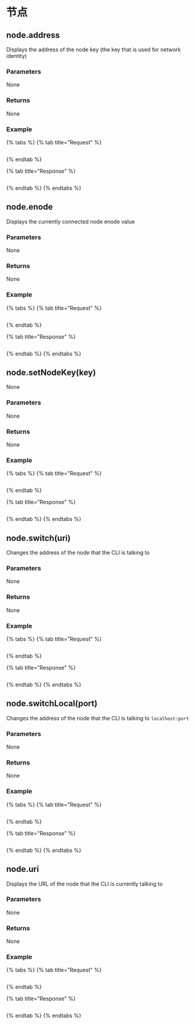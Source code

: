 # 节点

## node.address

Displays the address of the node key \(the key that is used for network identity\)

### **Parameters**

None

### **Returns**

None

### **Example**

{% tabs %}
{% tab title="Request" %}
```bash

```
{% endtab %}

{% tab title="Response" %}
```text

```
{% endtab %}
{% endtabs %}

## node.enode

Displays the currently connected node enode value

### **Parameters**

None

### **Returns**

None

### **Example**

{% tabs %}
{% tab title="Request" %}
```bash

```
{% endtab %}

{% tab title="Response" %}
```text

```
{% endtab %}
{% endtabs %}

## node.setNodeKey\(key\)

None

### **Parameters**

None

### **Returns**

None

### **Example**

{% tabs %}
{% tab title="Request" %}
```bash

```
{% endtab %}

{% tab title="Response" %}
```text

```
{% endtab %}
{% endtabs %}

## node.switch\(uri\)

Changes the address of the node that the CLI is talking to

### **Parameters**

None

### **Returns**

None

### **Example**

{% tabs %}
{% tab title="Request" %}
```bash

```
{% endtab %}

{% tab title="Response" %}
```text

```
{% endtab %}
{% endtabs %}

## node.switchLocal\(port\)

Changes the address of the node that the CLI is talking to `localhost:port`

### **Parameters**

None

### **Returns**

None

### **Example**

{% tabs %}
{% tab title="Request" %}
```bash

```
{% endtab %}

{% tab title="Response" %}
```text

```
{% endtab %}
{% endtabs %}

## node.uri

Displays the URL of the node that the CLI is currently talking to

### **Parameters**

None

### **Returns**

None

### **Example**

{% tabs %}
{% tab title="Request" %}
```bash

```
{% endtab %}

{% tab title="Response" %}
```text

```
{% endtab %}
{% endtabs %}

